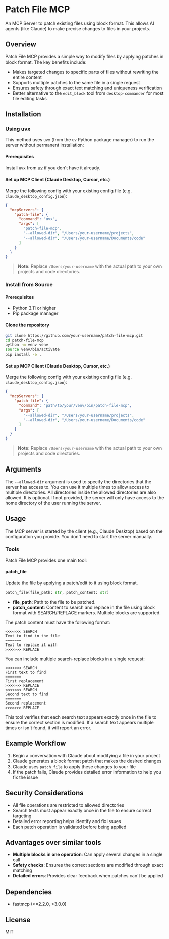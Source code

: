 # Patch File MCP

An MCP Server to patch existing files using block format. This allows AI agents (like Claude) to make precise changes to files in your projects.

## Overview

Patch File MCP provides a simple way to modify files by applying patches in block format. The key benefits include:

- Makes targeted changes to specific parts of files without rewriting the entire content
- Supports multiple patches to the same file in a single request
- Ensures safety through exact text matching and uniqueness verification
- Better alternative to the `edit_block` tool from `desktop-commander` for most file editing tasks

## Installation

### Using uvx

This method uses `uvx` (from the `uv` Python package manager) to run the server without permanent installation:

#### Prerequisites

Install `uvx` from [uv](https://docs.astral.sh/uv/installation/) if you don't have it already.

#### Set up MCP Client (Claude Desktop, Cursor, etc.)

Merge the following config with your existing config file (e.g. `claude_desktop_config.json`):

```json
{
  "mcpServers": {
    "patch-file": {
      "command": "uvx",
      "args": [
        "patch-file-mcp",
        "--allowed-dir", "/Users/your-username/projects",
        "--allowed-dir", "/Users/your-username/Documents/code"
      ]
    }
  }
}
```

> **Note:** Replace `/Users/your-username` with the actual path to your own projects and code directories.

### Install from Source

#### Prerequisites

- Python 3.11 or higher
- Pip package manager

#### Clone the repository

```bash
git clone https://github.com/your-username/patch-file-mcp.git
cd patch-file-mcp
python -m venv venv
source venv/bin/activate
pip install -e .
```

#### Set up MCP Client (Claude Desktop, Cursor, etc.)

Merge the following config with your existing config file (e.g. `claude_desktop_config.json`):

```json
{
  "mcpServers": {
    "patch-file": {
      "command": "path/to/your/venv/bin/patch-file-mcp",
      "args": [
        "--allowed-dir", "/Users/your-username/projects",
        "--allowed-dir", "/Users/your-username/Documents/code"
      ]
    }
  }
}
```

> **Note:** Replace `/Users/your-username` with the actual path to your own projects and code directories.

## Arguments

The `--allowed-dir` argument is used to specify the directories that the server has access to. You can use it multiple times to allow access to multiple directories. All directories inside the allowed directories are also allowed.
It is optional. If not provided, the server will only have access to the home directory of the user running the server.

## Usage

The MCP server is started by the client (e.g., Claude Desktop) based on the configuration you provide. You don't need to start the server manually.

### Tools

Patch File MCP provides one main tool:

#### patch_file

Update the file by applying a patch/edit to it using block format.

```python
patch_file(file_path: str, patch_content: str)
```
- **file_path**: Path to the file to be patched.
- **patch_content**: Content to search and replace in the file using block format with SEARCH/REPLACE markers. Multiple blocks are supported.

The patch content must have the following format:

```
<<<<<<< SEARCH
Text to find in the file
=======
Text to replace it with
>>>>>>> REPLACE
```

You can include multiple search-replace blocks in a single request:

```
<<<<<<< SEARCH
First text to find
=======
First replacement
>>>>>>> REPLACE
<<<<<<< SEARCH
Second text to find
=======
Second replacement
>>>>>>> REPLACE
```

This tool verifies that each search text appears exactly once in the file to ensure the correct section is modified. If a search text appears multiple times or isn't found, it will report an error.

## Example Workflow

1. Begin a conversation with Claude about modifying a file in your project
2. Claude generates a block format patch that makes the desired changes
3. Claude uses `patch_file` to apply these changes to your file
4. If the patch fails, Claude provides detailed error information to help you fix the issue


## Security Considerations

- All file operations are restricted to allowed directories
- Search texts must appear exactly once in the file to ensure correct targeting
- Detailed error reporting helps identify and fix issues
- Each patch operation is validated before being applied

## Advantages over similar tools

- **Multiple blocks in one operation**: Can apply several changes in a single call
- **Safety checks**: Ensures the correct sections are modified through exact matching
- **Detailed errors**: Provides clear feedback when patches can't be applied

## Dependencies

- fastmcp (>=2.2.0, <3.0.0)

## License

MIT